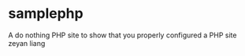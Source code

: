 samplephp
=========

A do nothing PHP site to show that you properly configured a PHP site
zeyan liang

